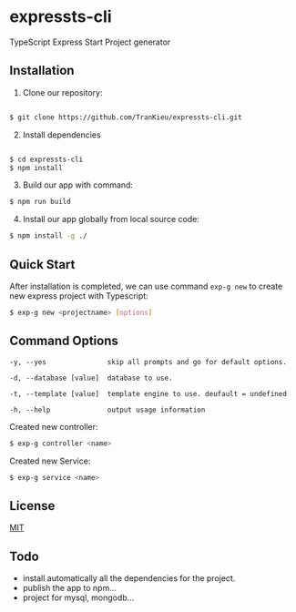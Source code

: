 # expressts-cli

TypeScript Express Start Project generator

## Installation

1. Clone our repository:

```sh

$ git clone https://github.com/TranKieu/expressts-cli.git

```

2. Install dependencies

```sh

$ cd expressts-cli
$ npm install

```

3. Build our app with command:

```sh
$ npm run build

```

4. Install our app globally from local source code:

```sh
$ npm install -g ./

```

## Quick Start

After installation is completed, we can use command `exp-g new` to
create new express project with Typescript:

```sh
$ exp-g new <projectname> [options]
```

## Command Options

    -y, --yes               skip all prompts and go for default options.

    -d, --database [value]  database to use.

    -t, --template [value]  template engine to use. deufault = undefined

    -h, --help              output usage information

Created new controller:

```sh
$ exp-g controller <name>
```

Created new Service:

```sh
$ exp-g service <name>
```

## License

[MIT](LICENSE)

## Todo

- install automatically all the dependencies for the project.
- publish the app to npm...
- project for mysql, mongodb...
